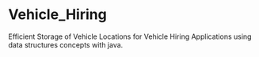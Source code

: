 # Vehicle_Hiring
Efficient Storage of Vehicle Locations for Vehicle Hiring Applications using data structures concepts with java.  

